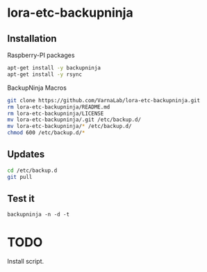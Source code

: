# lora-etc-backupninja

## Installation

Raspberry-PI packages
```bash
apt-get install -y backupninja
apt-get install -y rsync
```

BackupNinja Macros
```bash
git clone https://github.com/VarnaLab/lora-etc-backupninja.git
rm lora-etc-backupninja/README.md
rm lora-etc-backupninja/LICENSE
mv lora-etc-backupninja/.git /etc/backup.d/
mv lora-etc-backupninja/* /etc/backup.d/
chmod 600 /etc/backup.d/*

```

## Updates

```bash
cd /etc/backup.d
git pull
```

## Test it

```
backupninja -n -d -t
```

# TODO

Install script.

